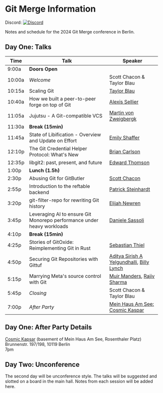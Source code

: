 # Git Merge Information

Discord: [![Discord](https://dcbadge.limes.pink/api/server/v2FqAaWX)](https://discord.com/channels/1042895022950994071/1265007518942367755)

Notes and schedule for the 2024 Git Merge conference in Berlin.

## Day One: Talks

| Time  | Talk | Speaker |
| ------------- | ------------- | ------------- |
| 9:00a  | **Doors Open** |
| 10:00a  | *Welcome*  | Scott Chacon & Taylor Blau |
| 10:15a  | Scaling Git  | [Taylor Blau](https://github.com/ttaylorr) |
| 10:40a | How we built a peer-to-peer forge on top of Git | [Alexis Sellier](https://github.com/cloudhead) |
| 11:05a | Jujutsu - A Git-compatible VCS | [Martin von Zweigbergk](https://github.com/martinvonz) |
| 11:30a  | **Break (15min)** |
| 11:45a | State of Libification - Overview and Update on Effort | [Emily Shaffer](https://github.com/nasamuffin) |
| 12:10p | The Git Credential Helper Protocol: What's New	| [Brian Carlson](https://github.com/bk2204) |
| 12:35p | libgit2: past, present, and future	| [Edward Thomson](https://github.com/ethomson) |
| 1:00p | **Lunch (1.5h)** |
| 2:30p | Abusing Git for GitButler	| [Scott Chacon](https://github.com/schacon) |
| 2:55p | Introduction to the reftable backend | [Patrick Steinhardt](https://gitlab.com/pks-t) |
| 3:20p | git-filter-repo for rewriting Git history | [Elijah Newren](https://github.com/newren) |
| 3:45p | Leveraging AI to ensure Git Monorepo performance under heavy workloads | [Daniele Sassoli](https://github.com/DanieleSassoli) |
| 4:10p | **Break (15min)** |
| 4:25p | Stories of GitOxide: Reimplementing Git in Rust | [Sebastian Thiel](https://github.com/Byron) |
| 4:50p | Securing Git Repositories with Gittuf | [Aditya Sirish A Yelgundhalli](https://github.com/adityasaky), [Billy Lynch](https://github.com/wlynch) |
| 5:15p | Marrying Meta's source control with Git | [Muir Manders](https://github.com/muirdm), [Rajiv Sharma](https://github.com/RajivTS) |
| 5:45p | *Closing* | Scott Chacon & Taylor Blau |
| 7:00p | *After Party* | [Mein Haus Am See: Cosmic Kaspar](https://www.cosmic-kaspar.de/) |

## Day One: After Party Details

[Cosmic Kapsar](https://www.cosmic-kaspar.de/) (basement of Mein Haus Am See, Rosenthaler Platz)<br/>
Brunnenstr. 197/198, 10119 Berlin <br/>
7pm

## Day Two: Unconference

The second day will be unconference style. The talks will be suggested and slotted on a board in the main hall. Notes from each session will be added here.
